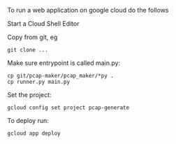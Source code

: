 To run a web application on google cloud do the follows

Start a Cloud Shell Editor

Copy from git, eg
```
git clone ...
```
Make sure entrypoint is called main.py:
```
cp git/pcap-maker/pcap_maker/*py .
cp runner.py main.py
```
Set the project:
```
gcloud config set project pcap-generate
```
To deploy run:
```
gcloud app deploy
```
